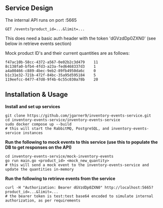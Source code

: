 ## Service Design

The internal API runs on port :5665

`GET /events?product_id=...&limit=...`

This does need a basic auth header with the token 'dGVzdDp0ZXN0' (see below in retrieve events section)

Mock product ID's and their current quantities are as follows:
```
f47ac10b-58cc-4372-a567-0e02b2c3d479    11
8c138fa0-bfb4-4fd3-a23a-fed6468337d3    1
a4a00466-c889-4bec-9eb2-89fb4950da6c    0
b1c31e32-721b-472f-84bc-35a95d595184    5
119eefcc-0477-47d8-9f4b-6c55c030a78b    20
```

## Installation & Usage

**Install and set up services**

```
git clone https://github.com/jgarner9/inventory-events-service.git
cd inventory-events-service/inventory-events-service
sudo docker compose up --build
# this will start the RabbitMQ, PostgreSQL, and inventory-events-service instances
```

**Run the following to mock events to this service (use this to populate the DB to get responses on the API)**

```
cd inventory-events-service/mock-inventory-events
go run main.go <product_id> <mock_new_quantity>
# this will send a mock event to the inventory-events-service and update the quantities in-memory
```

**Run the following to retrieve events from the service**

```
curl -H "Authorization: Bearer dGVzdDp0ZXN0" http://localhost:5665?product_id=...&limit=...
# the bearer token is test:test base64 encoded to simulate internal authorization, as per requirements
```
